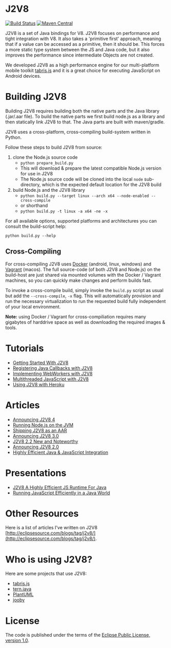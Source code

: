 J2V8
====

[![Build Status](https://secure.travis-ci.org/eclipsesource/J2V8.png)](http://travis-ci.org/eclipsesource/J2V8)
[![Maven Central](https://img.shields.io/maven-central/v/com.eclipsesource.j2v8/j2v8_win32_x86.svg)](http://search.maven.org/#search%7Cga%7C1%7Cg%3A%22com.eclipsesource.j2v8%22)

J2V8 is a set of Java bindings for V8. J2V8 focuses on performance and tight integration with V8. It also takes a 'primitive first' approach, meaning that if a value can be accessed as a primitive, then it should be. This forces a more static type system between the JS and Java code, but it also improves the performance since intermediate Objects are not created.

We developed J2V8 as a high performance engine for our multi-platform mobile toolkit [tabris.js](https://tabrisjs.com) and it is a great choice for executing JavaScript on Android devices.

Building J2V8
=============
Building J2V8 requires building both the native parts and the Java library (.jar/.aar file). To build the native parts we first build node.js as a library and then statically link J2V8 to that. The Java parts are built with maven/gradle.

J2V8 uses a cross-platform, cross-compiling build-system written in Python.

Follow these steps to build J2V8 from source:

1) clone the Node.js source code
    - `python prepare_build.py`
    - This will download & prepare the latest compatible Node.js version for use in J2V8
    - The Node.js source code will be cloned into the local `node` sub-directory, which is the expected default location for the J2V8 build
2) build Node.js and the J2V8 library
    - `python build.py --target linux --arch x64 --node-enabled --cross-compile`
    - or shorthand
    - `python build.py -t linux -a x64 -ne -x`

For all available options, supported platforms and architectures you can consult the build-script help:

`python build.py --help`

Cross-Compiling
---------------

For cross-compiling J2V8 uses [Docker](https://www.docker.com/) (android, linux, windows) and [Vagrant](https://www.vagrantup.com/) (macos).
The full source-code (of both J2V8 and Node.js) on the build-host are just shared via mounted volumes with the Docker / Vagrant machines, so you can quickly make changes and perform builds fast.

To invoke a cross-compile build, simply invoke the `build.py` script as usual but add the `--cross-compile`, `-x` flag.
This will automatically provision and run the necessary virtualization to run the requested build fully independent of your local environment.

<b>Note:</b> using Docker / Vagrant for cross-compiliation requires many gigabytes of harddrive space as well as downloading the required images & tools.

Tutorials
==========
 * [Getting Started With J2V8](https://eclipsesource.com/blogs/tutorials/getting-started-with-j2v8/)
 * [Registering Java Callbacks with J2V8](http://eclipsesource.com/blogs/2015/06/06/registering-java-callbacks-with-j2v8/)
 * [Implementing WebWorkers with J2V8](http://eclipsesource.com/blogs/2015/05/28/implementing-webworkers-with-j2v8/)
 * [Multithreaded JavaScript with J2V8](http://eclipsesource.com/blogs/2015/05/12/multithreaded-javascript-with-j2v8/)
 * [Using J2V8 with Heroku](http://eclipsesource.com/blogs/2015/06/04/using-j2v8-with-heroku/)

Articles
========
 * [Announcing J2V8 4](http://eclipsesource.com/blogs/2016/07/20/announcing-j2v8-4/)
 * [Running Node.js on the JVM](http://eclipsesource.com/blogs/2016/07/20/running-node-js-on-the-jvm/)
 * [Shipping J2V8 as an AAR](http://eclipsesource.com/blogs/2015/11/04/shipping-j2v8-as-an-aar/)
 * [Announcing J2V8 3.0](http://eclipsesource.com/blogs/2015/07/08/j2v8-3-0-released/)
 * [J2V8 2.2 New and Noteworthy](http://eclipsesource.com/blogs/2015/04/23/j2v8-2-2-new-and-noteworthy/)
 * [Announcing J2V8 2.0](http://eclipsesource.com/blogs/2015/02/25/announcing-j2v8-2-0/)
 * [Highly Efficient Java & JavaScript Integration](http://eclipsesource.com/blogs/2014/11/17/highly-efficient-java-javascript-integration/)

Presentations
=============
 * [J2V8 A Highly Efficient JS Runtime For Java](https://www.eclipsecon.org/na2015/session/j2v8-highly-efficient-js-runtime-java)
 * [Running JavaScript Efficiently in a Java World](http://www.slideshare.net/irbull/enter-js)

Other Resources
===============
Here is a list of articles I've written on J2V8 [http://eclipsesource.com/blogs/tag/j2v8/](http://eclipsesource.com/blogs/tag/j2v8/).

Who is using J2V8?
========

Here are some projects that use J2V8:
* [tabris.js](https://tabrisjs.com)
* [tern.java](https://github.com/angelozerr/tern.java)
* [PlantUML](http://plantuml.com/)
* [jooby](http://jooby.org/doc/assets)

License
=====
The code is published under the terms of the [Eclipse Public License, version 1.0](http://www.eclipse.org/legal/epl-v10.html).
